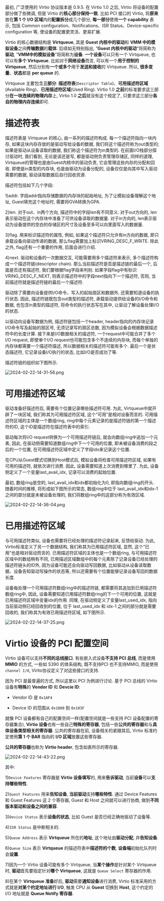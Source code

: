 
最初, 广泛使用的 Virtio 协议版本是 0.9.5. 在 Virtio 1.0 之后, Virtio 将设备的配置部分做了些微调, 但是 Virtio 的**核心部分保持一致**. 比如 PCI 接口的 Virtio, 将**原来**放在**第 1 个 I/O 区域**内的**配置拆分**成几个部分, **每一部分**使用**一个 capability** 表示, 包括 Common configuration、Notifications、ISR Status、Device-specific configuration 等, 使设备的配置更灵活、更易扩展.

Virtio 的核心数据结构是 **Virtqueue**, 其是 **Guest 内核中的驱动**和 **VMM 中的模拟设备**之间**传输数据**的**载体**. 后续如无特别指出, “**Guest 内核中的驱动**”将简称为**驱动**, “**VMM中的模拟设备**”将简称为**设备**. **一个设备**可以只有一个 Virtqueue, 也可以有**多个 Virtqueue**. 比如对于**网络设备**而言, 可以有一个**用于控制的 Virtqueue**, 然后分别有**一个或多个**用于**发送和接收**的 Virtqueue. 所以, **很多变量**、**状态**都是 **per queue** 的. 

Virtqueue 主要包含**三部分**: **描述符表**(`Descriptor Table`)、**可用描述符区域**(Available Ring)、**已用描述符区域**(Used Ring). Virtio 1.0 **之前**的标准要求这三部分**在一块连续的物理内存**上, Virtio 1.0 **之后**就没有这个规定了, 只要求这三部分**各自的物理内存连续**即可. 

# 描述符表

描述符表是 Virtqueue 的核心, 由一系列的描述符构成. 每一个描述符指向一块内存, 如果这块内存存放的是驱动写给设备的数据, 我们将这个描述符称为out类型的; 如果是驱动从设备读取的数据, 我们称这个描述符为in类型的. 在前面I/O栈部分探讨驱动时, 我们看到, 无论是读还是写, 都是驱动侧负责管理存储区, 同样的道理, Virtqueue的管理也是由Guest内核中的驱动负责, 它会管理这些内存的分配和回收. 即使是in类型的内存块, 也是由驱动为设备分配的, 设备仅仅是向其中写入驱动需要的数据, 驱动读取数据后自行回收资源. 

描述符包括如下几个字段: 

1)addr. 字段addr指向存储数据的内存块的起始地址, 为了让模拟设备理解这个地址, Guest填充这个地址时, 需要将GVA转换为GPA. 

2)len. 对于out、in两个方向, 描述符中的字段len有不同意义. 对于out方向的, len表示驱动在这个内存块中准备了可供设备读取的数据量. 对于in方向的, len表示驱动为设备提供的空白的存储区的尺寸及设备至多可以向里面写入的数据量. 

3)flag. 用来标识描述符的属性, 例如, 如果这个描述符只允许有in方向的数据, 即只承载设备向驱动传递的数据, 那么flag需要加上标识VRING_DESC_F_WRITE. 除此之外, flag还有一个重要的作用, 后面会进行介绍. 

4)next. 驱动和设备的一次数据交互, 可能需要用多个描述符来表示, 多个描述符构成一个描述符链(descriptor chain). 那么当前描述符是否是描述链的最后一个, 后面是否还有描述符, 我们要根据flag字段来判别. 如果字段flag中有标识VRING_DESC_F_NEXT, 则表示描述符中的字段next指向下一个描述符, 否则, 当前描述符就是描述符链的最后一个描述符. 

驱动除了需要向设备提供I/O命令、写入的起始扇区和数据外, 还需要知道设备的执行状态. 因此, 描述符链既包含out类型的描述符, 承载驱动提供给设备的I/O命令和数据, 也包含in类型的描述符, 将命令的执行状态写在其中, 让驱动了解设备处理I/O的状态. 

以驱动向设备写数据为例, 描述符链包括一个header, header指向的内存块记录I/O命令写及起始的扇区号, 无须记录写的扇区总数, 因为模拟设备会根据数据描述符中的长度计算. 接下来是I/O数据相关的描述符, 一个request中可能合并了多个I/O request, 即使单个I/O request也可能包含多个不连续的内存块, 而每个单独的内存块都需要一个描述符描述, 所以数据相关的描述符可能有多个. 最后一个是状态描述符, 它记录设备I/O执行的状态, 比如I/O是否成功了等. 

描述符链的组织如下图所示. 

![2024-02-22-14-31-56.png](./images/2024-02-22-14-31-56.png)

# 可用描述符区域

驱动准备好描述符后, 需要有个位置记录哪些描述符可用. 为此, Virtqueue中就开辟了一块区域, 我们称其为可用描述符区域, 这个“可用”是相对设备而言的. 可用描述符区域的主体是一个数组ring, ring中每个元素记录的是描述符链的第一个描述符的ID, 这个ID是描述符在描述符表中的索引. 

驱动每次将I/O request转换为一个可用描述符链后, 就会向数组ring中追加一个元素, 因此, 在驱动侧需要知道数组ring中下一个可用的位置, 即未被设备消费的段之后的一个位置, 在可用描述符区域中定义了字段idx来记录这个位置. 

在CPU从Guest模式切换到Host模式后, 模拟设备将检查可用描述符区域, 如果有可用的描述符, 就依次进行消费. 因此, 设备需要知道上次消费到哪里了. 为此, 设备侧定义了一个变量last_avail_idx, 记录可以消费的起始位置. 

最初, 数组ring是空的, last_avail_idx和idx都初始化为0, 即指向数组ring的开头. 随着时间的推移, 将形成如下图所示的常态, 数组ring中位于 last_avail_idx和idx-1之间的部分就是未被设备处理的, 我们将数组ring中的这部分称为有效区域. 

![2024-02-22-14-36-04.png](./images/2024-02-22-14-36-04.png)

# 已用描述符区域

与可用描述符类似, 设备也需要将已经处理的描述符记录起来, 反馈给驱动. 为此, Virtio标准定义了另一个数据结构, 我们称其为已用描述符区域, 显然, 这个“已用”也是相对驱动而言的. 已用描述符区域的主体也是一个数组ring, 与可用描述符区域中的数组稍有不同, 已用描述区域数组中的每个元素除了记录设备已经处理的描述符链头的ID外, 因为设备可能还会向驱动写回数据, 比如驱动从设备读取数据、设备告知驱动写操作的状态等, 所以还需要有个位置能够记录设备写回的数据长度. 

设备每处理一个可用描述符数组ring中的描述符链, 都需要将其追加到已用描述符数组ring中, 因此, 设备需要知道已用描述符数组ring的下一个可用的位置, 这就是已用描述符区域中变量idx的作用. 同理, 在驱动侧定义了变量last_used_idx, 指向当前驱动侧已经回收到的位置, 位于 last_used_idx 和 idx-1 之间的部分就是需要回收的, 我们称其为有效已用描述符区域, 如下图所示. 

![2024-02-22-14-37-25.png](./images/2024-02-22-14-37-25.png)

# Virtio 设备的 PCI 配置空间

Virtio 设备可以支持**不同的总线接口**. 有些嵌入式设备**不支持 PCI 总线**, 而是使用 **MMIO** 的方式, 一些如 S390 的体系结构, 既不支持PCI 也不支持MMIO, 而是使用 `channel I/O`, Virito协议定义了对这些接口的支持. 

因为 PCI 是最普遍的方式, 所以这里以 PCI 为例进行讨论. 基于 PCI 总线的 Virtio 设备有**特殊**的 **Vendor ID** 和 **Devcie ID**:

* Vendor ID 是 `0x1AF4`

* Device ID 的范围从 `0x1000` 到 `0x103F`

就像 PCI 设备都有自己的配置空间一样(配置空间就是一些支持 PCI 设备配置的寄存器集合), **Virtio 设备**也有一些自己**特殊的寄存器**, 包括一些**公共的寄存器**和与**具体设备类型相关的寄存器**. 公共的寄存器在前, 设备相关的紧跟其后, Virtio 标准约定使用**第 1 个 BAR** 指向的 **I/O 区域**放置这些寄存器.

**公共的寄存器**也称为 **Virtio header**, 包含如表所示的寄存器. 

![2024-02-22-14-43-22.png](./images/2024-02-22-14-43-22.png)

其中: 

1)`Device Features` 寄存器是 **Virtio 设备填写**的, 用来**告诉驱动**, 当前**设备**可以**支持哪些特性**. 

2)`Guest Features` 用来**告知设备**, **当前驱动**支持**哪些特性**. 通过 Device Features 和 Guest Features 这 2 个寄存器, Guest 和 Host 之间就可以进行协商, 做到**不同版本驱动和设备之间的兼容**. 

3)`Device Status` 表示**设备的状态**, 比如 Guest 是否已经正确地驱动了设备等. 

4)`ISR Status` 是中断相关的. 

5)`Queue Address` 表示 **Virtqueue** 所在的**地址**, 这个地址由**驱动分配**, 并**告知设备**. 

6)`Queue Size` 表示 **Virtqueue** 的描述符表中**描述符的个数**, **设备端**初始化队列时会**设置**. 

7)因为一个 Virtio 设备可能有多个 Virtqueue, 当**某个操作**是针对某个 Virtqueue 时, **驱动**首先要指定针对**哪个 Virtqueue**, 这就是 `Queue Select` 寄存器的作用. 

8)在某个 **Virtqueue 准备**好后, **驱动**需要**通知设备**进行消费, Virtio 标准采用的方式就是**对某个约定地址进行 I/O**, 触发 CPU 从 **Guest** 切换到 **Host**, 这个约定的 I/O 地址就是 **Queue Notify 寄存器**. 



